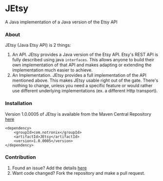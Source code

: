 # JEtsy
A Java implementation of a Java version of the Etsy API

### About
JEtsy (Java Etsy API) is 2 things:

1. An API.  JEtsy provides a Java version of the Etsy API.  Etsy's REST API is fully described using java 
<code>interfaces</code>.  This allows anyone to build their own implementation of that API and makes adapting or 
extending the implementation much easier to achieve.
2. An Implementation.  JEtsy provides a full implementation of the API mentioned above.  This makes JEtsy usable right 
out of the gate.  There's nothing to change, unless you need a specific feature or would rather use different underlying 
implementations (ex. a different Http transport).

### Installation
Version 1.0.0005 of JEtsy is available from the Maven Central Repository [here](https://search.maven.org/search?q=g:com.notronix%20a:JEtsy)

    <dependency>
        <groupId>com.notronix</groupId>
        <artifactId>JEtsy</artifactId>
        <version>1.0.0005</version>
    </dependency>

### Contribution
1. Found an issue?  Add the details [here](https://github.com/Notronix/JEtsy/issues)
2. Want code changed? Fork the repository and make a pull request.

